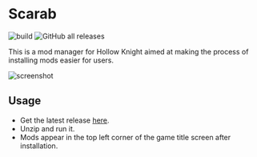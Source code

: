 # Scarab
![build](https://github.com/fifty-six/Scarab/actions/workflows/dotnet.yml/badge.svg)
![GitHub all releases](https://img.shields.io/github/downloads/fifty-six/Scarab/total)

This is a mod manager for Hollow Knight aimed at making the process of installing mods easier for users.

![screenshot](https://i.imgur.com/kWyAqX7.png)

## Usage
- Get the latest release [here](https://github.com/fifty-six/Scarab/releases/latest).
- Unzip and run it.
- Mods appear in the top left corner of the game title screen after installation.
